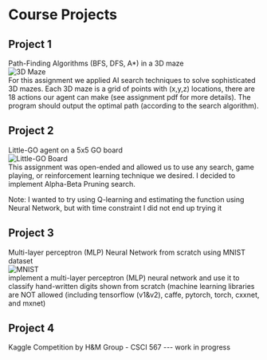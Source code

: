 # Course Projects

## Project 1
Path-Finding Algorithms (BFS, DFS, A\*) in a 3D maze <br />
![3D Maze](./image/3D_maze.png)
<br />
For this assignment we applied AI search techniques to solve sophisticated 3D mazes. Each 3D maze is a grid of points with (x,y,z) locations, there are 18 actions our agent can make (see assignment pdf for more details). The program should output the optimal path (according to the search algorithm).

## Project 2
Little-GO agent on a 5x5 GO board <br />
![Little-GO Board](./image/little_GO.png)
<br />
This assignment was open-ended and allowed us to use any search, game playing, or reinforcement learning technique we desired. I decided to implement Alpha-Beta Pruning search.

Note: I wanted to try using Q-learning and estimating the function using Neural Network, but with time constraint I did not end up trying it

## Project 3
Multi-layer perceptron (MLP) Neural Network from scratch using MNIST dataset
<br />
![MNIST](./image/mnist.png)
<br />
implement a multi-layer perceptron (MLP) neural network and use it to classify hand-written digits shown from scratch (machine learning libraries are NOT allowed (including
tensorflow (v1&v2), caffe, pytorch, torch, cxxnet, and mxnet)

## Project 4
Kaggle Competition by H&M Group - CSCI 567
--- work in progress
